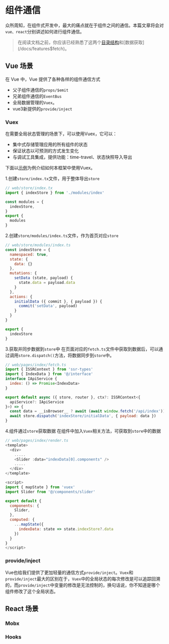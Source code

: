 # 组件通信
众所周知，在组件式开发中，最大的痛点就在于组件之间的通信。本篇文章将会对`vue、react`分别讲述如何进行组件通信。

> 在阅读文档之前，你应该已经熟悉了这两个[目录结构](/docs/features$structure)和[数据获取](/docs/features$fetch)。

## Vue 场景
在 Vue 中，Vue 提供了各种各样的组件通信方式
- 父子组件通信的`props/$emit`
- 兄弟组件通信的`EventBus`
- 全局数据管理的`Vuex`。
- vue3新提供的`provide/inject`
### Vuex
在需要全局状态管理的场景下，可以使用Vuex，它可以：
- 集中式存储管理应用的所有组件的状态
- 保证状态以可预测的方式发生变化
- 与调试工具集成，提供功能：time-travel、状态快照导入导出

下面以[示例](https://github.com/ykfe/ssr/tree/dev/example/midway-vue3-ssr)为例介绍如何本框架中使用Vuex。

1.创建`store/index.tx`文件，用于整体导出`store`
```javascript
// web/store/index.tx
import { indexStore } from './modules/index'

const modules = {
  indexStore,
}
export {
  modules
}
```

2.创建`store/modules/index.ts`文件，作为首页对应`store`
```javascript
// web/store/modules/index.ts
const indexStore = {
  namespaced: true,
  state: {
    data: {}
  },
  mutations: {
    setData (state, payload) {
      state.data = payload.data
    }
  },
  actions: {
    initialData ({ commit }, { payload }) {
      commit('setData', payload)
    }
  }
}

export {
  indexStore
}
```

3.获取并同步数据到`store`中
在页面对应的`fetch.ts`文件中获取到数据后，可以通过调用`store.dispatch()`方法，将数据同步到`store`中。

```javascript
// web/pages/index/fetch.ts
import { ISSRContext } from 'ssr-types'
import { IndexData } from '@/interface'
interface IApiService {
  index: () => Promise<IndexData>
}

export default async ({ store, router }, ctx?: ISSRContext<{
  apiService?: IApiService
}>) => {
  const data = __isBrowser__ ? await (await window.fetch('/api/index')).json() : await ctx?.apiService?.index()
  await store.dispatch('indexStore/initialData', { payload: data })
}
```

4.组件通过`store`获取数据
在组件中加入`Vuex`相关方法，可获取到`store`中的数据

```javascript
// web/pages/index/render.ts
<template>
  <div>
    .....
    <Slider :data="indexData[0].components" />
    .....
  </div>
</template>

<script>
import { mapState } from 'vuex'
import Slider from '@/components/slider'

export default {
  components: {
    Slider,
  },
  computed: {
    ...mapState({
      indexData: state => state.indexStore?.data
    })
  }
}
</script>
```

### provide/inject
Vue也给我们提供了更加轻量的通信方式`provide/inject`。`Vuex`和`provide/inject`最大的区别在于，`Vuex`中的全局状态的每次修改是可以追踪回溯的，而`provide/inject`中变量的修改是无法控制的，换句话说，你不知道是哪个组件修改了这个全局状态。

## React 场景

### Mobx

### Hooks
